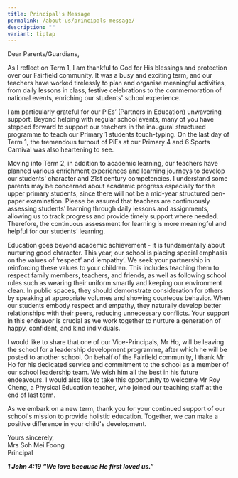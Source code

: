 ```yaml
---
title: Principal's Message
permalink: /about-us/principals-message/
description: ""
variant: tiptap
---
```

<p>Dear Parents/Guardians,</p>
<p>As I reflect on Term 1, I am thankful to God for His blessings and protection
over our Fairfield community. It was a busy and exciting term, and our
teachers have worked tirelessly to plan and organise meaningful activities,
from daily lessons in class, festive celebrations to the commemoration
of national events, enriching our students' school experience.</p>
<p>I am particularly grateful for our PiEs’ (Partners in Education) unwavering
support. Beyond helping with regular school events, many of you have stepped
forward to support our teachers in the inaugural structured programme to
teach our Primary 1 students touch-typing. On the last day of Term 1, the
tremendous turnout of PiEs at our Primary 4 and 6 Sports Carnival was also
heartening to see.</p>
<p>Moving into Term 2, in addition to academic learning, our teachers have
planned various enrichment experiences and learning journeys to develop
our students' character and 21st century competencies. I understand some
parents may be concerned about academic progress especially for the upper
primary students, since there will not be a mid-year structured pen-paper
examination. Please be assured that teachers are continuously assessing
students' learning through daily lessons and assignments, allowing us to
track progress and provide timely support where needed. Therefore, the
continuous assessment for learning is more meaningful and helpful for our
students’ learning.</p>
<p>Education goes beyond academic achievement - it is fundamentally about
nurturing good character. This year, our school is placing special emphasis
on the values of ‘respect’ and ‘empathy’. We seek your partnership in reinforcing
these values to your children. This includes teaching them to respect family
members, teachers, and friends, as well as following school rules such
as wearing their uniform smartly and keeping our environment clean. In
public spaces, they should demonstrate consideration for others by speaking
at appropriate volumes and showing courteous behavior. When our students
embody respect and empathy, they naturally develop better relationships
with their peers, reducing unnecessary conflicts. Your support in this
endeavor is crucial as we work together to nurture a generation of happy,
confident, and kind individuals.</p>
<p>I would like to share that one of our Vice-Principals, Mr Ho, will be
leaving the school for a leadership development programme, after which
he will be posted to another school. On behalf of the Fairfield community,
I thank Mr Ho for his dedicated service and commitment to the school as
a member of our school leadership team. We wish him all the best in his
future endeavours. I would also like to take this opportunity to welcome
Mr Roy Cheng, a Physical Education teacher, who joined our teaching staff
at the end of last term.</p>
<p>As we embark on a new term, thank you for your continued support of our
school's mission to provide holistic education. Together, we can make a
positive difference in your child's development.</p>
<p>Yours sincerely,
<br>Mrs Soh Mei Foong
<br>Principal</p>
<p><strong><em>1 John 4:19 “We love because He first loved us.”</em></strong>
</p>
<p></p>
<p></p>
